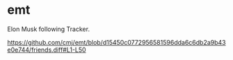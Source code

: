 # emt
Elon Musk following Tracker.

https://github.com/cmj/emt/blob/d15450c0772956581596dda6c6db2a9b43e0e744/friends.diff#L1-L50
